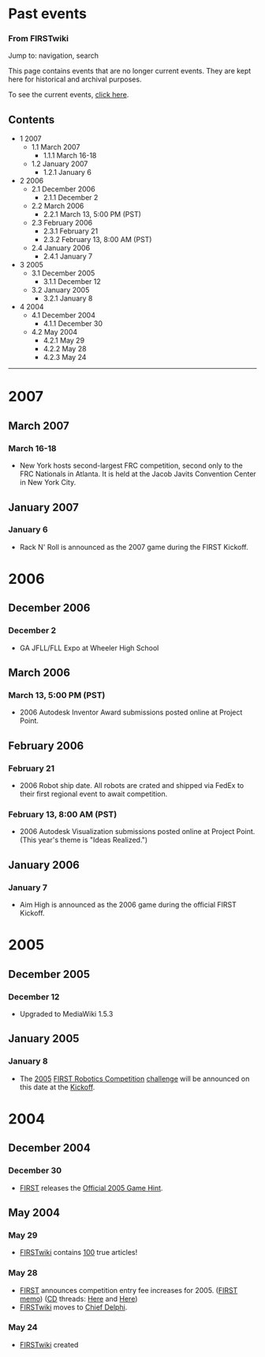 
# Past events

### From FIRSTwiki

Jump to: navigation, search

This page contains events that are no longer current events. They are kept
here for historical and archival purposes.

To see the current events, [click here](Current_events "Current
events" ).

## Contents

  * 1 2007
    * 1.1 March 2007
      * 1.1.1 March 16-18
    * 1.2 January 2007
      * 1.2.1 January 6
  * 2 2006
    * 2.1 December 2006
      * 2.1.1 December 2
    * 2.2 March 2006
      * 2.2.1 March 13, 5:00 PM (PST)
    * 2.3 February 2006
      * 2.3.1 February 21
      * 2.3.2 February 13, 8:00 AM (PST)
    * 2.4 January 2006
      * 2.4.1 January 7
  * 3 2005
    * 3.1 December 2005
      * 3.1.1 December 12
    * 3.2 January 2005
      * 3.2.1 January 8
  * 4 2004
    * 4.1 December 2004
      * 4.1.1 December 30
    * 4.2 May 2004
      * 4.2.1 May 29
      * 4.2.2 May 28
      * 4.2.3 May 24  
---  
  

#  2007


##  March 2007


###  March 16-18

  * New York hosts second-largest FRC competition, second only to the FRC Nationals in Atlanta. It is held at the Jacob Javits Convention Center in New York City. 


##  January 2007


###  January 6

  * Rack N' Roll is announced as the 2007 game during the FIRST Kickoff. 


#  2006


##  December 2006


###  December 2

  * GA JFLL/FLL Expo at Wheeler High School 


##  March 2006


###  March 13, 5:00 PM (PST)

  * 2006 Autodesk Inventor Award submissions posted online at Project Point. 


##  February 2006


###  February 21

  * 2006 Robot ship date. All robots are crated and shipped via FedEx to their first regional event to await competition. 


###  February 13, 8:00 AM (PST)

  * 2006 Autodesk Visualization submissions posted online at Project Point. (This year's theme is "Ideas Realized.") 


##  January 2006


###  January 7

  * Aim High is announced as the 2006 game during the official FIRST Kickoff. 


#  2005


##  December 2005


###  December 12

  * Upgraded to MediaWiki 1.5.3 


##  January 2005


###  January 8

  * The [2005](Untitled_2005_game "Untitled 2005 game" ) [FIRST Robotics Competition](FIRST_Robotics_Competition "FIRST Robotics Competition" ) [challenge](Game "Game" ) will be announced on this date at the [Kickoff](Kickoff "Kickoff" ). 


#  2004


##  December 2004


###  December 30

  * [FIRST](FIRST "FIRST" ) releases the [Official 2005 Game Hint](Official_2005_Game_Hint "Official 2005 Game Hint" ). 


##  May 2004


###  May 29

  * [FIRSTwiki](FIRSTwiki "FIRSTwiki" ) contains [100](Special:Statistics "Special:Statistics" ) true articles! 


###  May 28

  * [FIRST](FIRST "FIRST" ) announces competition entry fee increases for 2005. ([FIRST memo](http://www.usfirst.org/robotics/2005/regfeememo.htm "http://www.usfirst.org/robotics/2005/regfeememo.htm" )) ([CD](Chief_Delphi "Chief Delphi" ) threads: [Here](http://www.chiefdelphi.com/forums/showthread.php?threadid=28820 "http://www.chiefdelphi.com/forums/showthread.php?threadid=28820" ) and [Here](http://www.chiefdelphi.com/forums/showthread.php?threadid=28828 "http://www.chiefdelphi.com/forums/showthread.php?threadid=28828" )) 
  * [FIRSTwiki](FIRSTwiki "FIRSTwiki" ) moves to [Chief Delphi](Chief_Delphi "Chief Delphi" ). 


### May 24

  * [FIRSTwiki](FIRSTwiki "FIRSTwiki" ) created 

